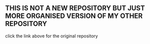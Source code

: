 ## THIS IS NOT A NEW REPOSITORY BUT JUST MORE ORGANISED VERSION OF MY OTHER REPOSITORY 

click the link above for the original repository
